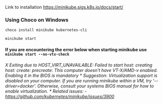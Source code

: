 Link to installation https://minikube.sigs.k8s.io/docs/start/
### Using Choco on Windows
```
choco install minikube kubernetes-cli
```

```
minikube start

```
#### If you are encountering the error below when starting minikube use ``` minikube start --no-vtx-check ```

_X Exiting due to HOST_VIRT_UNAVAILABLE: Failed to start host: creating host: create: precreate: This computer doesn't have VT-X/AMD-v enabled. Enabling it in the BIOS is mandatory_
_* Suggestion: Virtualization support is disabled on your computer. If you are running minikube within a VM, try '--driver=docker'. Otherwise, consult your systems BIOS manual for how to enable virtualization._
_* Related issues:_
  _- https://github.com/kubernetes/minikube/issues/3900_

